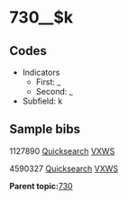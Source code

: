 # 730\_\_$k

## Codes

-   Indicators
    -   First: \_
    -   Second: \_
-   Subfield: k

## Sample bibs

1127890 [Quicksearch](https://search.library.yale.edu/catalog/1127890) [VXWS](http://prodorbis.library.yale.edu:7014/vxws/GetHoldingsService?bibId=1127890)

4590327 [Quicksearch](https://search.library.yale.edu/catalog/4590327) [VXWS](http://prodorbis.library.yale.edu:7014/vxws/GetHoldingsService?bibId=4590327)

**Parent topic:**[730](../../tags/730/730.md)

